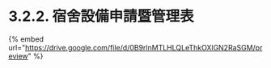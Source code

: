 # 3.2.2. 宿舍設備申請暨管理表

{% embed url="https://drive.google.com/file/d/0B9rlnMTLHLQLeThkOXlGN2RaSGM/preview" %}



